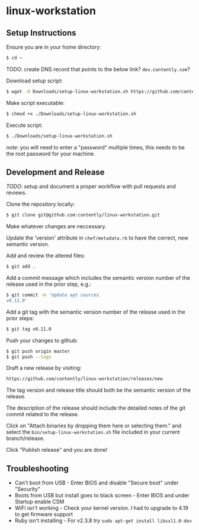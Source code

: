 # linux-workstation

## Setup Instructions

Ensure you are in your home directory:
```bash
$ cd ~
```
TODO: create DNS record that points to the below link? `dev.contently.com`?

Download setup script:
```bash
$ wget -O Downloads/setup-linux-workstation.sh https://github.com/contently/linux-workstation/releases/latest/download/setup-linux-workstation.sh
```

Make script executable:
```bash
$ chmod +x ./Downloads/setup-linux-workstation.sh
```

Execute script:
```bash
$ ./Downloads/setup-linux-workstation.sh
```
_note_: you will need to enter a "password" multiple times, this needs to be the root password for your machine.

## Development and Release

_TODO_: setup and document a proper workflow with pull requests and reviews.

Clone the repository locally:
```bash
$ git clone git@github.com:contently/linux-workstation.git
```

Make whatever changes are neccessary.

Update the 'version' attribute in `chef/metadata.rb` to have the correct, new semantic version.

Add and review the altered files:
```bash
$ git add .
```

Add a commit message which includes the semantic version number of the release used in the prior step, e.g.:
```bash
$ git commit -m 'Update apt sources
v0.11.0'
```

Add a git tag with the semantic version number of the release used in the prior steps:
```bash
$ git tag v0.11.0
```

Push your changes to github:
```bash
$ git push origin master
$ git push --tags
```

Draft a new release by visiting:
```bash
https://github.com/contently/linux-workstation/releases/new
```

The tag version and release title should both be the semantic version of the release.

The description of the release should include the detailed notes of the git commit related to the release.

Click on "Attach binaries by dropping them here or selecting them." and select the `bin/setup-linux-workstation.sh`
file included in your current branch/release.

Click "Publish release" and you are done!

## Troubleshooting

* Can't boot from USB - Enter BIOS and disable "Secure boot" under "Security"
* Boots from USB but install goes to black screen - Enter BIOS and under Startup enable CSM
* WiFi isn't working - Check your kernel version. I had to upgrade to 4.19 to get firmware support
* Ruby isn't installing - For v2.3.8 try `sudo apt-get install libssl1.0-dev`
